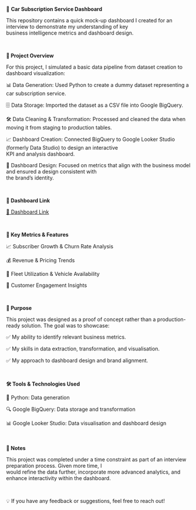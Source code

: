 🚗 **Car Subscription Service Dashboard**

This repository contains a quick mock-up dashboard I created for an interview to demonstrate my understanding of key <br>business intelligence metrics and dashboard design.

<br>

**📌 Project Overview**

For this project, I simulated a basic data pipeline from dataset creation to dashboard visualization:

📊 Data Generation: Used Python to create a dummy dataset representing a car subscription service.

🗄️ Data Storage: Imported the dataset as a CSV file into Google BigQuery.

🛠️ Data Cleaning & Transformation: Processed and cleaned the data when moving it from staging to production tables.

📈 Dashboard Creation: Connected BigQuery to Google Looker Studio (formerly Data Studio) to design an interactive <br>KPI and analysis dashboard.

🎨 Dashboard Design: Focused on metrics that align with the business model and ensured a design consistent with <br>the brand’s identity.

<br>

**🔗 Dashboard Link**

[🔗 Dashboard Link](https://lookerstudio.google.com/reporting/c05cc1e8-e857-4adf-904e-38214b20ce79)

<br>

**📌 Key Metrics & Features**

📈 Subscriber Growth & Churn Rate Analysis

💰 Revenue & Pricing Trends

🚙 Fleet Utilization & Vehicle Availability

👥 Customer Engagement Insights

<br>

**🎯 Purpose**

This project was designed as a proof of concept rather than a production-ready solution. The goal was to showcase:

✅ My ability to identify relevant business metrics.

✅ My skills in data extraction, transformation, and visualisation.

✅ My approach to dashboard design and brand alignment.

<br>

**🛠️ Tools & Technologies Used**

🐍 Python: Data generation

🔍 Google BigQuery: Data storage and transformation

📊 Google Looker Studio: Data visualisation and dashboard design

<br>

**📝 Notes**

This project was completed under a time constraint as part of an interview preparation process. Given more time, I <br>would refine the data further, incorporate more advanced analytics, and enhance interactivity within the dashboard.

<br>

💡 If you have any feedback or suggestions, feel free to reach out!
